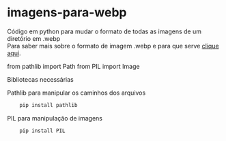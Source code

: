 # imagens-para-webp

Código em python para mudar o formato de todas as imagens de um diretório em .webp
<br />
Para saber mais sobre o formato de imagem .webp e para que serve [clique aqui](https://pt.wikipedia.org/wiki/WebP).

from pathlib import Path
from PIL import Image

Bibliotecas necessárias

Pathlib para manipular os caminhos dos arquivos
```python
    pip install pathlib
```

PIL para manipulação de imagens
```python
    pip install PIL
```
